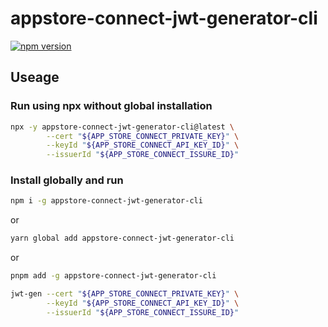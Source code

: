 # appstore-connect-jwt-generator-cli

[![npm version](https://badge.fury.io/js/appstore-connect-jwt-generator-cli.svg)](https://badge.fury.io/js/appstore-connect-jwt-generator-cli)

## Useage

### Run using npx without global installation

```sh
npx -y appstore-connect-jwt-generator-cli@latest \
        --cert "${APP_STORE_CONNECT_PRIVATE_KEY}" \
        --keyId "${APP_STORE_CONNECT_API_KEY_ID}" \
        --issuerId "${APP_STORE_CONNECT_ISSURE_ID}"
```

### Install globally and run

```sh
npm i -g appstore-connect-jwt-generator-cli
```

or

```sh
yarn global add appstore-connect-jwt-generator-cli
```

or

```sh
pnpm add -g appstore-connect-jwt-generator-cli
```

```sh
jwt-gen --cert "${APP_STORE_CONNECT_PRIVATE_KEY}" \
        --keyId "${APP_STORE_CONNECT_API_KEY_ID}" \
        --issuerId "${APP_STORE_CONNECT_ISSURE_ID}"
```
